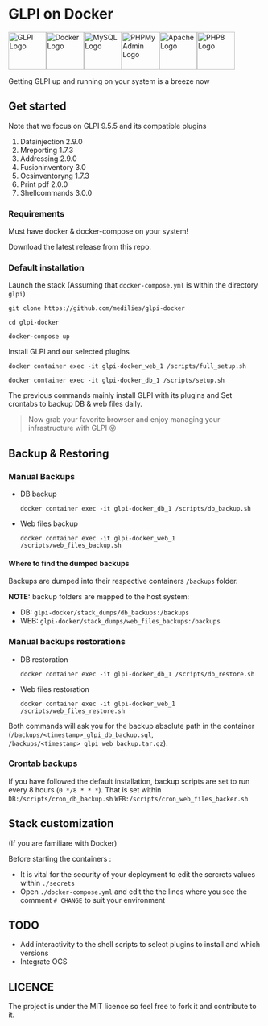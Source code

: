 # GLPI on Docker

<div style="display:flex;">
    <img src="https://glpi-project.org/wp-content/uploads/2017/03/logo-glpi-bleu-1.png" alt="GLPI Logo" width="75"/>
    <img src="https://www.docker.com/sites/default/files/d8/styles/role_icon/public/2019-07/vertical-logo-monochromatic.png?itok=erja9lKc" alt="Docker Logo" width="75"/>
    <img src="https://www.mysql.com/common/logos/logo-mysql-170x115.png" alt="MySQL Logo" width="75"/>
    <img src="https://www.phpmyadmin.net/static/images/logo.png?067b638aa2a2" alt="PHPMyAdmin Logo" width="75"/>
    <img src="http://www.apache.org/logos/res/httpd/default.png" alt="Apache Logo" width="75"/>
    <img src="https://i0.wp.com/phpmagazine.net/wp-content/uploads/2020/09/php8.png?w=420&ssl=1" alt="PHP8 Logo" width="75"/>
</div>

Getting GLPI up and running on your system is a breeze now


## Get started

Note that we focus on GLPI 9.5.5 and its compatible plugins

1. Datainjection 2.9.0
2. Mreporting 1.7.3
3. Addressing 2.9.0
4. Fusioninventory 3.0
5. Ocsinventoryng 1.7.3
6. Print pdf 2.0.0
7. Shellcommands 3.0.0

### Requirements

Must have docker & docker-compose on your system!

Download the latest release from this repo.

### Default installation

Launch the stack (Assuming that `docker-compose.yml` is within the directory `glpi`)

```shell
git clone https://github.com/medilies/glpi-docker
```

```shell
cd glpi-docker
```

```shell
docker-compose up
```

Install GLPI and our selected plugins

```shell
docker container exec -it glpi-docker_web_1 /scripts/full_setup.sh
```

```shell
docker container exec -it glpi-docker_db_1 /scripts/setup.sh
```

The previous commands mainly install GLPI with its plugins and Set crontabs to backup DB & web files daily.

> Now grab your favorite browser and enjoy managing your infrastructure with GLPI 😜

## Backup & Restoring

### Manual Backups

-   DB backup

    ```shell
    docker container exec -it glpi-docker_db_1 /scripts/db_backup.sh
    ```

-   Web files backup

    ```shell
    docker container exec -it glpi-docker_web_1 /scripts/web_files_backup.sh
    ```
#### Where to find the dumped backups
Backups are dumped into their respective containers `/backups` folder.

**NOTE:** backup folders are mapped to the host system:

-   DB: `glpi-docker/stack_dumps/db_backups:/backups`
-   WEB: `glpi-docker/stack_dumps/web_files_backups:/backups`

### Manual backups restorations

-   DB restoration

    ```shell
    docker container exec -it glpi-docker_db_1 /scripts/db_restore.sh
    ```

-   Web files restoration

    ```shell
    docker container exec -it glpi-docker_web_1 /scripts/web_files_restore.sh
    ```

Both commands will ask you for the backup absolute path in the container (`/backups/<timestamp>_glpi_db_backup.sql`,
`/backups/<timestamp>_glpi_web_backup.tar.gz`).

### Crontab backups

If you have followed the default installation, backup scripts are set to run every 8 hours (`0 */8 * * *`). That is set within `DB:/scripts/cron_db_backup.sh` `WEB:/scripts/cron_web_files_backer.sh`

## Stack customization

(If you are familiare with Docker)

Before starting the containers :

-   It is vital for the security of your deployment to edit the sercrets values within `./secrets`
-   Open `./docker-compose.yml` and edit the the lines where you see the comment `# CHANGE` to suit your environment

## TODO

-   Add interactivity to the shell scripts to select plugins to install and which versions
-   Integrate OCS

## LICENCE

The project is under the MIT licence so feel free to fork it and contribute to it.
